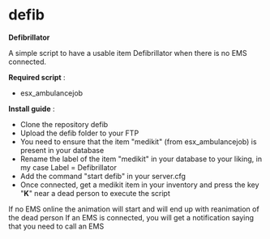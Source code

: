 # defib
**Defibrillator**

A simple script to have a usable item Defibrillator when there is no EMS connected.

__Required script__ :
- esx_ambulancejob

__Install guide__ :
- Clone the repository defib
- Upload the defib folder to your FTP
- You need to ensure that the item "medikit" (from esx_ambulancejob) is present in your database
- Rename the label of the item "medikit" in your database to your liking, in my case Label = Defibrillator
- Add the command "start defib" in your server.cfg
- Once connected, get a medikit item in your inventory and press the key "**K**" near a dead person to execute the script

If no EMS online the animation will start and will end up with reanimation of the dead person
If an EMS is connected, you will get a notification saying that you need to call an EMS
